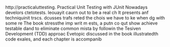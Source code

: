 
http://practicaluttesting.
Practical Unit Testing with JUnit 
Nowadays develors ctetotests. leouayit  caurn out to be a real ch
It presents anf techniquinit  trscs. dcusses trafs reted the chois we have to ke when dg with some re
The book stressthe imp writ m ests, a putn co qut show achieve testable dand to eliminate common mista by followin the Tesiven Development (TDD) approac Evetopic discussed in the book  illustratedth code exales, and each chapter is accompanib













